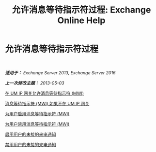 ﻿---
title: '允许消息等待指示符过程: Exchange Online Help'
TOCTitle: 允许消息等待指示符过程
ms:assetid: 608082bc-015e-45ef-8ebc-f77465080381
ms:mtpsurl: https://technet.microsoft.com/zh-cn/library/Dn135233(v=EXCHG.150)
ms:contentKeyID: 54652286
ms.date: 05/23/2018
mtps_version: v=EXCHG.150
ms.translationtype: MT
---

# 允许消息等待指示符过程

 

_**适用于：** Exchange Server 2013, Exchange Server 2016_

_**上一次修改主题：** 2013-05-03_

[在 UM IP 网关允许消息等待指示符 (MWI)](allow-message-waiting-indicator-mwi-on-a-um-ip-gateway-exchange-2013-help.md)

[消息等待指示符 (MWI) 如果不在 UM IP 网关](prevent-message-waiting-indicator-mwi-on-a-um-ip-gateway-exchange-2013-help.md)

[为用户启用消息等待指示符 (MWI)](enable-message-waiting-indicator-mwi-for-users-exchange-2013-help.md)

[为用户禁用消息等待指示符 (MWI)](disable-message-waiting-indicator-mwi-for-users-exchange-2013-help.md)

[启用用户的未接的来电通知](enable-missed-call-notifications-for-a-user-exchange-2013-help.md)

[禁用用户的未接的来电通知](disable-missed-call-notifications-for-a-user-exchange-2013-help.md)

